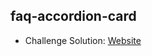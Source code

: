 ## faq-accordion-card

- Challenge Solution: [Website](https://alejandrojust.github.io/frontendmentor/faq-accordion-card/)
